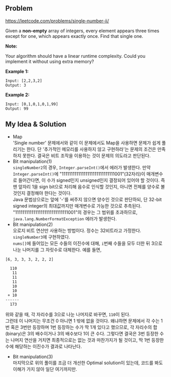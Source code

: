 Problem
-------------
https://leetcode.com/problems/single-number-ii/

Given a **non-empty** array of integers, every element appears three times except for one, 
which appears exactly once. Find that single one.

**Note:**

Your algorithm should have a linear runtime complexity. Could you implement it without using extra memory?

**Example 1:**

```
Input: [2,2,3,2]
Output: 3
```

**Example 2:**

```
Input: [0,1,0,1,0,1,99]
Output: 99
```


My Idea & Solution
-------------
- Map  
'Single number' 문제에서와 같이 이 문제에서도 Map을 사용하면 문제가 쉽게 풀리기는 한다. 단 '추가적인 메모리를 사용하지 않고 
구현하라'는 문제의 조건은 만족하지 못한다. 결국은 비트 조작을 이용하는 것이 문제의 의도라고 판단된다.  
- Bit manipulation(1)  
`singleNumber2`의 경우, `Integer.parseInt()`에서 에러가 발생한다. 만약 `Integer.parseInt()`에 
"11111111111111111111111111111001"(32자리)이 매개변수로 들어간다면, 이 수가 signed인지 unsigned인지 결정되어 있어야 할 것이다. 
즉 맨 앞자리 1을 sign bit으로 처리해 음수로 인식할 것인지, 아니면 전체를 양수로 볼 것인지 결정해야 한다는 것이다.  
Java 문법상으로는 앞에 '-'를 써주지 않으면 양수인 것으로 판단하되, 단 32-bit signed integer의 최대값까지만 매개변수로 가능한 것으로 추측된다. 
"11111111111111111111111111111001"의 경우는 그 범위를 초과하므로, `java.lang.NumberFormatException` 에러가 발생한다.  
- Bit manipulation(2)  
오로지 비트 연산만 사용하는 방법이다. 정수는 32비트라고 가정한다. `singleNumber3`에 구현하였다.  
`nums[]`에 들어있는 모든 수들의 이진수에 대해, `i`번째 수들을 모두 더한 뒤 3으로 나눈 나머지를 그 자릿수로 대체한다. 예를 들면,
```
[6, 3, 3, 3, 2, 2, 2]

  110
   11
   11
   11
   10
   10
 + 10
------
  173
```
위와 같을 때, 각 자리수를 3으로 나눈 나머지로 바꾸면, `110`이 된다.   
그런데 이 나머지는 무조건 0 아니면 1 밖에 없을 것이다. 왜냐하면 문제에서 각 수는 1번 혹은 3번만 등장하며 1번 등장하는 수가 딱 1개 
있다고 했으므로, 각 자리수의 합(binary)은 3의 배수이거나 3의 배수보다 1이 큰 수다. 그렇다면 결국은 3번 등장한 수는 나머지 연산을 
거치면 최종적으로는 없는 것과 마찬가지가 될 것이고, 딱 1번 등장한 수에 해당하는 이진수가 결과로 나타난다.
- Bit manipulation(3)  
마지막으로 위의 풀이를 조금 더 개선한 Optimal solution이 있는데, 코드를 봐도 이해가 가지 않아 일단 여기까지만. 

